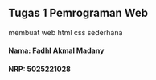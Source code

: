 ## Tugas 1 Pemrograman Web
membuat web html css sederhana

#### Nama: Fadhl Akmal Madany
#### NRP: 5025221028

